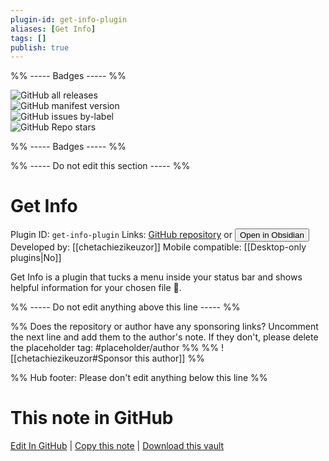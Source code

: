 ```yaml
---
plugin-id: get-info-plugin
aliases: [Get Info]
tags: []
publish: true
---
```


%% ----- Badges ----- %%

![GitHub all releases](https://img.shields.io/github/downloads/chetachiezikeuzor/Get-Info-Plugin/total?color=573E7A&logo=github&style=for-the-badge)  
![GitHub manifest version](https://img.shields.io/github/manifest-json/v/chetachiezikeuzor/Get-Info-Plugin?color=573E7A&logo=github&style=for-the-badge)  
![GitHub issues by-label](https://img.shields.io/github/issues/chetachiezikeuzor/Get-Info-Plugin/help%20wanted?color=573E7A&logo=github&style=for-the-badge)  
![GitHub Repo stars](https://img.shields.io/github/stars/chetachiezikeuzor/Get-Info-Plugin?color=573E7A&logo=github&style=for-the-badge)

%% ----- Badges ----- %%

%% ----- Do not edit this section ----- %%

# Get Info

Plugin ID: `get-info-plugin`
Links: [GitHub repository](https://github.com/chetachiezikeuzor/Get-Info-Plugin) or [<button id=HH>Open in Obsidian</button>](obsidian://show-plugin?id=get-info-plugin)
Developed by: [[chetachiezikeuzor]]
Mobile compatible: [[Desktop-only plugins|No]]

Get Info is a plugin that tucks a menu inside your status bar and shows helpful information for your chosen file 📄.

%% ----- Do not edit anything above this line ----- %%

%% Does the repository or author have any sponsoring links? Uncomment the next line and add them to the author's note. If they don't, please delete the placeholder tag: #placeholder/author %%
%% ![[chetachiezikeuzor#Sponsor this author]] %%

%% Hub footer: Please don't edit anything below this line %%

# This note in GitHub

<span class="git-footer">[Edit In GitHub](https://github.dev/obsidian-community/obsidian-hub/blob/main/02%20-%20Community%20Expansions/02.05%20All%20Community%20Expansions/Plugins/get-info-plugin.md "git-hub-edit-note") | [Copy this note](https://raw.githubusercontent.com/obsidian-community/obsidian-hub/main/02%20-%20Community%20Expansions/02.05%20All%20Community%20Expansions/Plugins/get-info-plugin.md "git-hub-copy-note") | [Download this vault](https://github.com/obsidian-community/obsidian-hub/archive/refs/heads/main.zip "git-hub-download-vault") </span>
